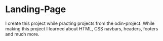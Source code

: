 # Landing-Page
I create this project while practing projects from the odin-project. While making this project I learned about HTML, CSS navbars, headers, footers and much more. 
